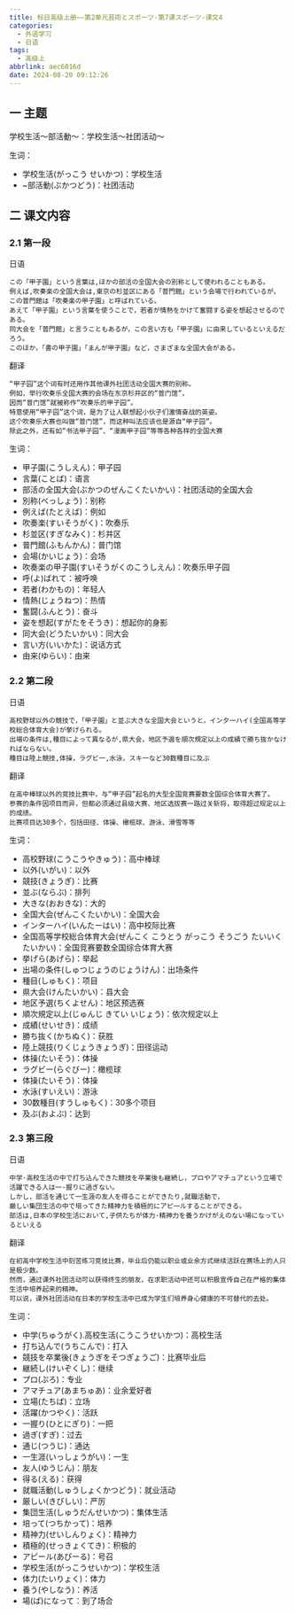 ```yaml
---
title: 标日高级上册——第2单元芸術とスポーツ-第7课スポーツ-课文4
categories:
  - 外语学习
  - 日语
tags:
  - 高级上
abbrlink: aec6016d
date: 2024-08-20 09:12:26
---
```

## 一 主题

学校生活～部活動～：学校生活～社团活动～

<!--more-->

生词：

* 学校生活(がっこう せいかつ)：学校生活
* ~部活動(ぶかつどう)：社团活动

## 二  课文内容

### 2.1 第一段

日语

```
この「甲子園」という言葉は,ほかの部活の全国大会の別称として使われることもある。
例えば,吹奏楽の全国大会は,東京の杉並区にある「普門館」という会場で行われているが，
この普門館は「吹奏楽の甲子園」と呼ばれている。
あえて「甲子園」という言葉を使うことで，若者が情熱をかけて奮闘する姿を想起させるのである。
同大会を「普門館」と言うこともあるが，この言い方も「甲子園」に由来しているといえるだろう。
このほか，「書の甲子園」「まんが甲子園」など，さまざまな全国大会がある。
```

翻译

```
“甲子园”这个词有时还用作其他课外社团活动全国大赛的别称。
例如，举行吹奏乐全国大赛的会场在东京杉并区的“普门馆”，
因而“普门馆”就被称作“吹奏乐的甲子园”。
特意使用“甲子园”这个词，是为了让人联想起小伙子们激情奋战的英姿。
这个吹奏乐大赛也叫做“普门馆”，而这种叫法应该也是源自“甲子园”。
除此之外，还有如“书法甲子园”、“漫画甲子园”等等各种各样的全国大赛
```

生词：

* 甲子園(こうしえん)：甲子园
* 言葉(ことば)：语言
* 部活の全国大会(ぶかつのぜんこくたいかい)：社团活动的全国大会
* 別称(べっしょう)：别称
* 例えば(たとえば)：例如
* 吹奏楽(すいそうがく)：吹奏乐
* 杉並区(すぎなみく)：杉并区
* 普門館(ふもんかん)：普门馆
* 会場(かいじょう)：会场
* 吹奏楽の甲子園(すいそうがくのこうしえん)：吹奏乐甲子园
* 呼(よ)ばれて：被呼唤
* 若者(わかもの)：年轻人
* 情熱(じょうねつ)：热情
* 奮闘(ふんとう)：奋斗
* 姿を想起(すがたをそうき)：想起你的身影
* 同大会(どうたいかい)：同大会
* 言い方(いいかた)：说话方式
* 由来(ゆらい)：由来

### 2.2 第二段

日语

```
高校野球以外の競技で，「甲子園」と並ぶ大きな全国大会というと，イン夕一ハイ(全国高等学校総合体育大会)が挙げられる。
出場の条件は,種目によって異なるが,県大会，地区予選を順次規定以上の成績で勝ち抜かなければならない。
種目は陸上競技,体操，ラグビ一,水泳，スキ一など30数種目に及ぶ
```

翻译

```
在高中棒球以外的竞技比赛中，与“甲子园”起名的大型全国竞赛要数全国综合体育大赛了。
参赛的条件因项目而异，但都必须通过县级大赛、地区选拔赛一路过关斩将，取得超过规定以上的成绩。
比赛项目达30多个，包括田径、体操、橄榄球、游泳、滑雪等等
```

生词：

* 高校野球(こうこうやきゅう)：高中棒球
* 以外(いがい)：以外
* 競技(きょうぎ)：比赛
* 並ぶ(ならぶ)：排列
* 大きな(おおきな)：大的
* 全国大会(ぜんこくたいかい)：全国大会
* インターハイ(いんたーはい)：高中校际比赛
* 全国高等学校総合体育大会(ぜんこく こうとう がっこう そうごう たいいく たいかい)：全国竞赛要数全国综合体育大赛
* 挙げら(あげら)：举起
* 出場の条件(しゅつじょうのじょうけん)：出场条件
* 種目(しゅもく)：项目
* 県大会(けんたいかい)：县大会
* 地区予選(ちくよせん)：地区预选赛
* 順次規定以上(じゅんじ きてい いじょう)：依次规定以上
* 成績(せいせき)：成绩
* 勝ち抜く(かちぬく)：获胜
* 陸上競技(りくじょうきょうぎ)：田径运动
* 体操(たいそう)：体操
* ラグビー(らぐびー)：橄榄球
* 体操(たいそう)：体操
* 水泳(すいえい)：游泳
* 30数種目(すうしゅもく)：30多个项目
* 及ぶ(およぶ)：达到

### 2.3 第三段

日语

```
中学·高校生活の中で打ち込んできた競技を卒業後も継続し，プロやアマチュアという立場で活躍できる人は一-握りに過ぎない。
しかし，部活を通じて一生涯の友人を得ることができたり,就職活動で，
厳しい集団生活の中で培ってきた精神力を積極的にアピ一ルすることができる。
部活は,日本の学校生活において,子供たちが体力·精神力を養うかけがえのない場になっているといえる
```

翻译

```
在初高中学校生活中刻苦练习竞技比赛，毕业后仍能以职业或业余方式继续活跃在赛场上的人只是极少数。
然而，通过课外社团活动可以获得终生的朋友，在求职活动中还可以积极宣传自己在严格的集体生活中培养起来的精神。
可以说，课外社团活动在日本的学校生活中已成为学生们培养身心健康的不可替代的去处。
```

生词：

* 中学(ちゅうがく).高校生活(こうこうせいかつ)：高校生活
* 打ち込んで(うちこんで)：打入
* 競技を卒業後(きょうぎをそつぎょうご)：比赛毕业后
* 継続し(けいぞくし)：继续
* プロ(ぷろ)：专业
* アマチュア(あまちゅあ)：业余爱好者
* 立場(たちば)：立场
* 活躍(かつやく)：活跃
* 一握り(ひとにぎり)：一把
* 過ぎ(すぎ)：过去
* 通じ(つうじ)：通达
* 一生涯(いっしょうがい)：一生
* 友人(ゆうじん)：朋友
* 得る(える)：获得
* 就職活動(しゅうしょくかつどう)：就业活动
* 厳しい(きびしい)：严厉
* 集団生活(しゅうだんせいかつ)：集体生活
* 培って(つちかって)：培养
* 精神力(せいしんりょく)：精神力
* 積極的(せっきょくてき)：积极的
* アピール(あぴーる)：号召
* 学校生活(がっこうせいかつ)：学校生活
* 体力(たいりょく)：体力
* 養う(やしなう)：养活
* 場(ば)になって：到了场合



